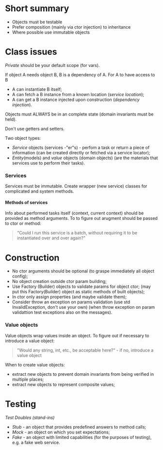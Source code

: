 # Short summary
- Objects must be testable
- Prefer composition (mainly via ctor injection) to inheritance
- Where possible use immutable objects


# Class issues
*Private* should be your default scope (for vars).

If object A needs object B, B is a dependency of A.
For A to have access to B
- A can instantiate B itself;
- A can fetch a B instance from a known location (*service location*);
- A can get a B instance injected upon construction (*dependency injection*).

Objects must ALWAYS  be in an complete state (domain invariants must be held).

Don't use getters and setters.


Two object types:
- *Service* objects (services -"er"s) - perfom a task or return a piece of information
  (can be created directly or fetched via a service locator);
- *Entity*(models) and *value* objects (domain objects)
  (are the materials that services use to perform their tasks).


### Services
Services must be immutable.
Create wrapper (new service) classes for complicated and system methods.

#### Methods of services
Info about performed tasks itself (context, current context) should be provided as method arguments.
To to figure out arugment should be passed to ctor or method:
> "Could I run this service is a batch, without requiring it to be instantiated over and over again?"


# Construction
- No ctor arguments should be optional (to graspe immediately all object config);
- No object creation outside ctor param building;
- Use Factory (Builder) objects to validate params for object ctor;
  (may put this Factory(Builder) object as static methods of built objects);
- In ctor only assign properties (and maybe validate them);
- Consider throw an exception on params validation
  (use std InvalidException, don't use your own)
  (when throw exception on param validattion test exceptions also on the messages).

### Value objects
Value objects wrap values inside an object.
To figure out if necessary to introduce a value object:
> "Would any string, int, etc., be acceptable here?" - if no, introduce a value object

When to create value objects:
- extract new objects to prevent domain invariants
  from being verified in multiple places;
- extract new objects to represent composite values;


# Testing
*Test Doubles (stand-ins)*
- *Stub* - an object that provides predefined answers to method calls;
- *Mock* - an object on which you set expectations;
- *Fake* - an object with limited capabilities (for the purposes of testing), e.g. a fake web service.
